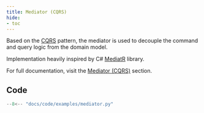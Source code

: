 ```yaml
---
title: Mediator (CQRS)
hide:
- toc
---
```


Based on the [CQRS](https://martinfowler.com/bliki/CQRS.html) pattern, the mediator is used to decouple the command and query logic from the domain model.

Implementation heavily inspired by C# [MediatR](https://github.com/jbogard/MediatR) library.

For full documentation, visit the [Mediator (CQRS)](../usage/mediator.md) section.

## Code

```python linenums="1"
--8<-- "docs/code/examples/mediator.py"
```

